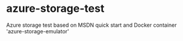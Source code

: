 # azure-storage-test
Azure storage test based on MSDN quick start and Docker container 'azure-storage-emulator'

